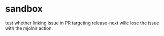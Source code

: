 # sandbox

test whether linking issue in PR targeting release-next willc lose the issue with the mjolnir action.
